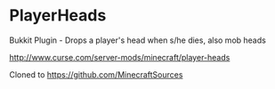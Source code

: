 PlayerHeads
===========

Bukkit Plugin - Drops a player's head when s/he dies, also mob heads

http://www.curse.com/server-mods/minecraft/player-heads

Cloned to https://github.com/MinecraftSources
